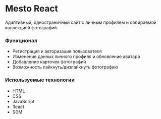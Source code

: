 # Mesto React
Адаптивный, одностраничный сайт с личным профилем и собираемой коллекцией фотографий.

### Функционал
* Регистрация и авторизация пользователя
* Изменение данных личного профиля и обновление аватара
* Добавление карточек фотографий
* Возможность лайкнуть/дизлайкнуть фотографию

### Используемые технологии

- HTML
- CSS
- JavaScript
- React
- БЭМ
